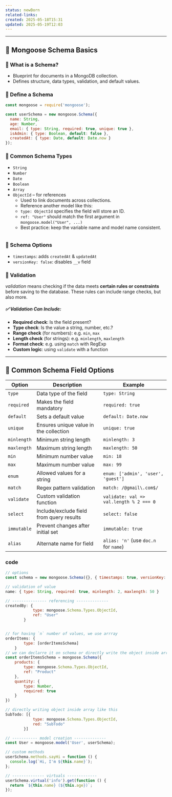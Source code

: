 ```yaml
---
status: newBorn
related-links: 
created: 2025-05-18T15:31
updated: 2025-05-19T12:03
---
```

---


## 🧾 Mongoose Schema Basics

### 🔹 What is a Schema?
- Blueprint for documents in a MongoDB collection.
- Defines structure, data types, validation, and default values.

### 🔹 Define a Schema
```js
const mongoose = require('mongoose');

const userSchema = new mongoose.Schema({
  name: String,
  age: Number,
  email: { type: String, required: true, unique: true },
  isAdmin: { type: Boolean, default: false },
  createdAt: { type: Date, default: Date.now }
});
```

### 🔹 Common Schema Types
- `String`
- `Number`
- `Date`
- `Boolean`
- `Array`
- `ObjectId` – for references
	- Used to link documents across collections.
	- Reference another model like this:
	- `type: ObjectId` specifies the field will store an ID.
	- `ref: "User"` should match the first argument in `mongoose.model("User", ...)` 
	- Best practice: keep the variable name and model name consistent.
``` js

```

### 🔹 Schema Options

- `timestamps`: adds `createdAt` & `updatedAt`
- `versionKey: false`: disables `__v` field

### 🔹 Validation

_validation_ means checking if the data meets **certain rules or constraints** before saving to the database. These rules can include range checks, but also more.

##### ✅ Validation Can Include:

- **Required check**: Is the field present?
- **Type check**: Is the value a string, number, etc.?
- **Range check** (for numbers): e.g. `min`, `max`
- **Length check** (for strings): e.g. `minlength`, `maxlength`
- **Format check**: e.g. using `match` with RegExp
- **Custom logic**: using `validate` with a function

---

## 🧾 Common Schema Field Options

| **Option**     | **Description**                                   | **Example**                                |
|----------------|---------------------------------------------------|--------------------------------------------|
| `type`         | Data type of the field                            | `type: String`                             |
| `required`     | Makes the field mandatory                         | `required: true`                           |
| `default`      | Sets a default value                              | `default: Date.now`                        |
| `unique`       | Ensures unique value in the collection            | `unique: true`                             |
| `minlength`    | Minimum string length                             | `minlength: 3`                             |
| `maxlength`    | Maximum string length                             | `maxlength: 50`                            |
| `min`          | Minimum number value                              | `min: 18`                                  |
| `max`          | Maximum number value                              | `max: 99`                                  |
| `enum`         | Allowed values for a string                       | `enum: ['admin', 'user', 'guest']`         |
| `match`        | Regex pattern validation                          | `match: /@gmail\.com$/`                   |
| `validate`     | Custom validation function                        | `validate: val => val.length % 2 === 0`    |
| `select`       | Include/exclude field from query results          | `select: false`                            |
| `immutable`    | Prevent changes after initial set                 | `immutable: true`                          |
| `alias`        | Alternate name for field                          | `alias: 'n'` (use `doc.n` for `name`)      |



### code

```js
// options
const schema = new mongoose.Schema({}, { timestamps: true, versionKey: false });

// validation of value
name: { type: String, required: true, minlength: 2, maxlength: 50 }

// --------------- referencing --------------
createdBy: {
            type: mongoose.Schema.Types.ObjectId,
            ref: "User"
        }


// for having `n` number of values, we use arrray
orderItems: {
        type: [orderItemsSchema]
    }
// we can declarre it on schema or directly write the object inside array
const orderItemsSchema = mongoose.Schema({
    products: {
        type: mongoose.Schema.Types.ObjectId,
        ref: "Product"
    },
    quantity: {
        type: Number,
        required: true
    }
})

// directly writing object inside array like this
SubTodo: [{
            type: mongoose.Schema.Types.ObjectId,
            red: "SubTodo"
        }]

// ----------- model creation --------------
const User = mongoose.model('User', userSchema);

// custom methods
userSchema.methods.sayHi = function () {
  console.log(`Hi, I'm ${this.name}`);
};

// -------------- virtuals -------------
userSchema.virtual('info').get(function () {
  return `${this.name} (${this.age})`;
});



```



